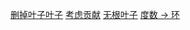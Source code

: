 [删掉叶子叶子](https://codeforces.com/problemset/problem/377/A)
[考虑贡献](https://codeforces.com/problemset/problem/1336/A)
[无根叶子](https://codeforces.com/problemset/problem/1593/E)
[度数 -> 环](https://codeforces.com/problemset/problem/1702/E)
